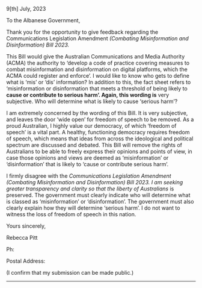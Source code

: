 9[th] July, 2023

To the Albanese Government,

Thank you for the opportunity to give feedback regarding the Communications Legislation Amendment
_(Combating Misinformation and Disinformation) Bill 2023._

This Bill would give the Australian Communications and Media Authority (ACMA) the authority to
‘develop a code of practice covering measures to combat misinformation and disinformation on digital
platforms, which the ACMA could register and enforce’. I would like to know who gets to define what is
‘mis’ or ‘dis’ information? In addition to this, the fact sheet refers to ‘misinformation or disinformation
that meets a threshold of being likely to **cause or contribute to serious harm’. Again, this wording is**
very subjective. Who will determine what is likely to cause ‘serious harm’?

I am extremely concerned by the wording of this Bill. It is very subjective, and leaves the door ‘wide
open’ for freedom of speech to be removed. As a proud Australian, I highly value our democracy, of
which ‘freedom of speech’ is a vital part. A healthy, functioning democracy requires freedom of speech,
which means that ideas from across the ideological and political spectrum are discussed and debated.
This Bill will remove the rights of Australians to be able to freely express their opinions and points of
view, in case those opinions and views are deemed as ‘misinformation’ or ‘disinformation’ that is likely
to ‘cause or contribute serious harm’.

I firmly disagree with the _Communications Legislation Amendment (Combating Misinformation and_
_Disinformation) Bill 2023. I am seeking greater transparency and clarity so that the liberty of Australians_
is preserved. The government must clearly indicate who will determine what is classed as
‘misinformation’ or ‘disinformation’. The government must also clearly explain how they will determine
‘serious harm’. I do not want to witness the loss of freedom of speech in this nation.

Yours sincerely,

Rebecca Pitt

Ph:

Postal Address:

(I confirm that my submission can be made public.)


-----

